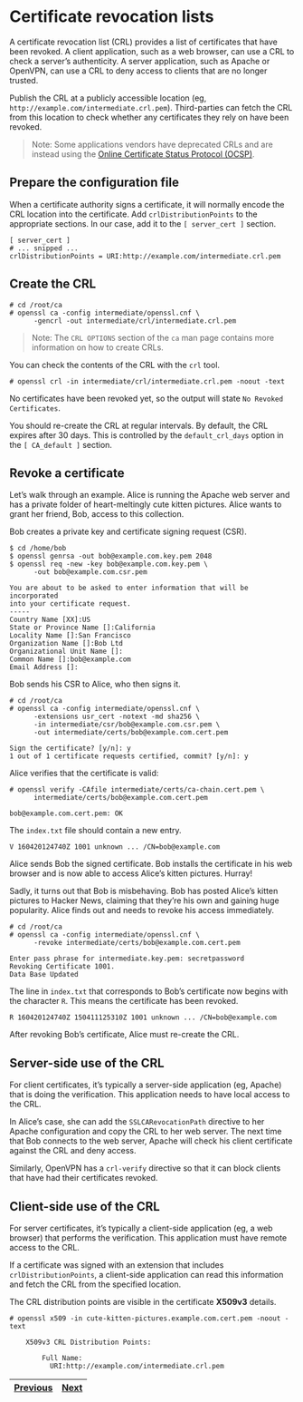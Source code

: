 # Certificate revocation lists
A certificate revocation list (CRL) provides a list of certificates that have been revoked. A client application, such as a web browser, can use a CRL to check a server’s authenticity. A server application, such as Apache or OpenVPN, can use a CRL to deny access to clients that are no longer trusted.

Publish the CRL at a publicly accessible location (eg, `http://example.com/intermediate.crl.pem`). Third-parties can fetch the CRL from this location to check whether any certificates they rely on have been revoked.
> Note: Some applications vendors have deprecated CRLs and are instead using the [Online Certificate Status Protocol (OCSP)](../online-certificate-status-protocol/README.md).

## Prepare the configuration file
When a certificate authority signs a certificate, it will normally encode the CRL location into the certificate. Add `crlDistributionPoints` to the appropriate sections. In our case, add it to the `[ server_cert ]` section.
```
[ server_cert ]
# ... snipped ...
crlDistributionPoints = URI:http://example.com/intermediate.crl.pem
```

## Create the CRL
```
# cd /root/ca
# openssl ca -config intermediate/openssl.cnf \
      -gencrl -out intermediate/crl/intermediate.crl.pem
```
> Note: The `CRL OPTIONS` section of the `ca` man page contains more information on how to create CRLs.

You can check the contents of the CRL with the `crl` tool.
```
# openssl crl -in intermediate/crl/intermediate.crl.pem -noout -text
```

No certificates have been revoked yet, so the output will state `No Revoked Certificates`.

You should re-create the CRL at regular intervals. By default, the CRL expires after 30 days. This is controlled by the `default_crl_days` option in the `[ CA_default ]` section.

## Revoke a certificate
Let’s walk through an example. Alice is running the Apache web server and has a private folder of heart-meltingly cute kitten pictures. Alice wants to grant her friend, Bob, access to this collection.

Bob creates a private key and certificate signing request (CSR).
```
$ cd /home/bob
$ openssl genrsa -out bob@example.com.key.pem 2048
$ openssl req -new -key bob@example.com.key.pem \
      -out bob@example.com.csr.pem

You are about to be asked to enter information that will be incorporated
into your certificate request.
-----
Country Name [XX]:US
State or Province Name []:California
Locality Name []:San Francisco
Organization Name []:Bob Ltd
Organizational Unit Name []:
Common Name []:bob@example.com
Email Address []:
```

Bob sends his CSR to Alice, who then signs it.
```
# cd /root/ca
# openssl ca -config intermediate/openssl.cnf \
      -extensions usr_cert -notext -md sha256 \
      -in intermediate/csr/bob@example.com.csr.pem \
      -out intermediate/certs/bob@example.com.cert.pem

Sign the certificate? [y/n]: y
1 out of 1 certificate requests certified, commit? [y/n]: y
```

Alice verifies that the certificate is valid:
```
# openssl verify -CAfile intermediate/certs/ca-chain.cert.pem \
      intermediate/certs/bob@example.com.cert.pem

bob@example.com.cert.pem: OK
```
The `index.txt` file should contain a new entry.
```
V 160420124740Z 1001 unknown ... /CN=bob@example.com
```

Alice sends Bob the signed certificate. Bob installs the certificate in his web browser and is now able to access Alice’s kitten pictures. Hurray!

Sadly, it turns out that Bob is misbehaving. Bob has posted Alice’s kitten pictures to Hacker News, claiming that they’re his own and gaining huge popularity. Alice finds out and needs to revoke his access immediately.
```
# cd /root/ca
# openssl ca -config intermediate/openssl.cnf \
      -revoke intermediate/certs/bob@example.com.cert.pem

Enter pass phrase for intermediate.key.pem: secretpassword
Revoking Certificate 1001.
Data Base Updated
```
The line in `index.txt` that corresponds to Bob’s certificate now begins with the character `R`. This means the certificate has been revoked.
```
R 160420124740Z 150411125310Z 1001 unknown ... /CN=bob@example.com
```
After revoking Bob’s certificate, Alice must re-create the CRL.

## Server-side use of the CRL
For client certificates, it’s typically a server-side application (eg, Apache) that is doing the verification. This application needs to have local access to the CRL.

In Alice’s case, she can add the `SSLCARevocationPath` directive to her Apache configuration and copy the CRL to her web server. The next time that Bob connects to the web server, Apache will check his client certificate against the CRL and deny access.

Similarly, OpenVPN has a `crl-verify` directive so that it can block clients that have had their certificates revoked.

## Client-side use of the CRL
For server certificates, it’s typically a client-side application (eg, a web browser) that performs the verification. This application must have remote access to the CRL.

If a certificate was signed with an extension that includes `crlDistributionPoints`, a client-side application can read this information and fetch the CRL from the specified location.

The CRL distribution points are visible in the certificate **X509v3** details.
```
# openssl x509 -in cute-kitten-pictures.example.com.cert.pem -noout -text

    X509v3 CRL Distribution Points:

        Full Name:
          URI:http://example.com/intermediate.crl.pem
```

| [Previous](../sign-server-and-client-certificates/README.md) | [Next](../online-certificate-status-protocol/README.md) |
| :----------------------------------------------------------- | ------------------------------------------------------: |
